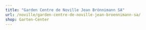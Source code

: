 ```yaml
---
title: "Garden Centre de Noville Jean Brönnimann SA"
url: /noville/garden-centre-de-noville-jean-broennimann-sa/
shop: Garten-Center
---
```

